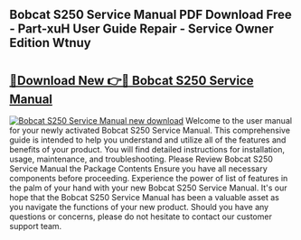 ## Bobcat S250 Service Manual PDF Download Free - Part-xuH User Guide Repair - Service Owner Edition Wtnuy

# <h2><a href="http://bc16947.oget.top/?id=Bobcat+S250+Service+Manual">🔗Download New 👉🔴 Bobcat S250 Service Manual</a></h2>

[![Bobcat S250 Service Manual new download](https://i.imgur.com/5g1atiW.png)](http://bc16947.oget.top/?id=Bobcat+S250+Service+Manual)
Welcome to the user manual for your newly activated Bobcat S250 Service Manual. This comprehensive guide is intended to help you understand and utilize all of the features and benefits of your product. You will find detailed instructions for installation, usage, maintenance, and troubleshooting. Please Review Bobcat S250 Service Manual the Package Contents Ensure you have all necessary components before proceeding. Experience the power of list of features in the palm of your hand with your new Bobcat S250 Service Manual. It's our hope that the Bobcat S250 Service Manual has been a valuable asset as you navigate the functions of your new product. Should you have any questions or concerns, please do not hesitate to contact our customer support team.
